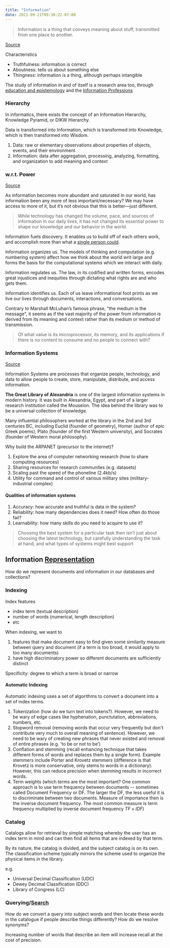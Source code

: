 ```yaml
---
title: "Information"
date: 2021-09-21T09:30:22-07:00
---
```


> Information is a thing that conveys meaning about stuff, transmitted from one place to another.

[Source](https://www.youtube.com/watch?v=pfP7AjwIZI8)

Characteristics
* Truthfulness: information is correct
* Aboutness: tells us about something else
* Thingness: information is a thing, although perhaps intangible

The study of information in and of itself is a research area too, through [education and epistemology](toc/education-and-epistemology.md) and the [Information Professions](thoughts/information-professions.md)

### Hierarchy
In informatics, there exists the concept of an Information Hierarchy, Knowledge Pyramid, or DIKW Hierarchy.

Data is transformed into Information, which is transformed into Knowledge, which is then transformed into Wisdom.

1. Data: raw or elementary observations about properties of objects, events, and their environment
2. Information: data after aggregation, processing, analyzing, formatting, and organization to add meaning and context

### w.r.t. Power
[Source](https://faculty.washington.edu/ajko/books/foundations-of-information/#/power)

As information becomes more abundant and saturated in our world, has information been any more of less important/necessary? We may have access to more of it, but it’s not obvious that this is better—just different.

> While technology has changed the volume, pace, and sources of information in our daily lives, it has not changed its essential power to shape our knowledge and our behavior in the world.

Information fuels discovery. It enables us to build off of each others work, and accomplish more than what a [single person could](posts/collaborative-thinking.md).

Information organizes us. The models of thinking and computation (e.g. numbering system) affect how we think about the world writ large and forms the basis for the computational systems which we interact with daily.

Information regulates us. The law, in its codified and written forms, encodes great injustices and inequities through dictating what rights are and who gets them.

Information identifies us. Each of us leave informational foot prints as we live our lives through documents, interactions, and conversations.


Contrary to Marshall McLuhan’s famous phrase, "the medium is the message", it seems as if the vast majority of the power from information is derived from its meaning and context rather than its medium or method of transmission.

> Of what value is its microprocessor, its memory, and its applications if there is no content to consume and no people to connect with?

### Information Systems
[Source](https://faculty.washington.edu/ajko/books/foundations-of-information/#/systems)

Information Systems are processes that organize people, technology, and data to allow people to create, store, manipulate, distribute, and access information.

**The Great Library of Alexandria** is one of the largest information systems in modern history. It was built in Alexandria, Egypt, and part of a larger research institution called the Mouseion. The idea behind the library was to be a universal collection of knowledge.

Many influential philosophers worked at the library in the 2nd and 3rd centuries BC, including Euclid (founder of geometry), Homer (author of epic Greek poems), Plato (founder of the first Western university), and Socrates (founder of Western moral philosophy).

Why build the ARPANET (precursor to the internet)?
1. Explore the area of computer networking research (how to share computing resources)
2. Sharing resources for research communites (e.g. datasets)
3. Scaling past the speed of the phoneline (2.4kb/s)
4. Utility for command and control of various military sites (military-industrial complex)

#### Qualities of information systems
1. Accuracy: how accurate and truthful is data in the system?
2. Reliability: how many dependencies does it need? How often do those fail?
3. Learnability: how many skills do you need to acquire to use it?

> Choosing the best system for a particular task then isn’t just about choosing the latest technology, but carefully understanding the task at hand, and what types of systems might best support

## Information [Representation](thoughts/representation.md)
How do we represent documents and information in our databases and collections?

### Indexing
Index features
- index term (textual description)
- number of words (numerical, length description)
- etc

When indexing, we want to
1. features that make document easy to find given some similarity measure between query and document (if a term is too broad, it would apply to too many documents)
2. have high discriminatory power so different documents are sufficiently distinct

Specificity: degree to which a term is broad or narrow

#### Automatic Indexing
Automatic indexing uses a set of algorithms to convert a document into a set of index terms.

1. Tokenization (how do we turn text into tokens?). However, we need to be wary of edge cases like hyphenation, punctutation, abbreviations, numbers, etc.
2. Stopword removal (removing words that occur very frequently but don't contribute very much to overall meaning of sentence). However, we need to be wary of creating new phrases that never existed and removal of entire phrases (e.g. 'to be or not to be')
3. Conflation and stemming (recall enhancing technique that takes different forms of words and replaces them by a single form). Example stemmers include Porter and Krovetz stemmers (difference is that Krovetz is more conservative, only stems to words in a dictionary). However, this can reduce precision when stemming results in incorrect words.
4. Term weights (which terms are the most important? One common approach is to use term frequency between documents -- sometimes called Document Frequency or DF. The larger the DF, the less useful it is to discriminate between two documents. Measure of importance then is the inverse document frequency. The most common measure is term frequency multiplied by inverse document frequency $TF \times IDF$)

### Catalog
Catalogs allow for retrieval by simple matching whereby the user has an index term in mind and can then find all items that are indexed by that term.

By its nature, the catalog is divided, and the subject catalog is on its own. The classification scheme typically mirrors the scheme used to organize the physical items in the library.

e.g.
- Universal Decimal Classification (UDC)
- Dewey Decimal Classification (DDC) 
- Library of Congress (LC)

### Querying/[Search](thoughts/search.md)
How do we convert a query into subject words and then locate these words in the catalogue if people describe things differently? How do we resolve synonyms?

Increasing number of words that describe an item will increase recall at the cost of precision.
